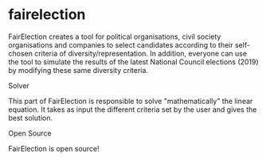# fairelection
FairElection creates a tool for political organisations, civil society organisations and companies to select candidates according to their self-chosen criteria of diversity/representation. In addition, everyone can use the tool to simulate the results of the latest National Council elections (2019) by modifying these same diversity criteria.

Solver

This part of FairElection is responsible to solve "mathematically" the linear equation. It takes as input the different criteria set by the user and gives the best solution.

Open Source

FairElection is open source!
